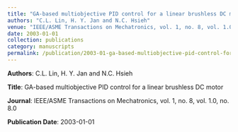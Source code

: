 ```yaml
---
title: "GA-based multiobjective PID control for a linear brushless DC motor"
authors: "C.L. Lin, H. Y. Jan and N.C. Hsieh"
venue: "IEEE/ASME Transactions on Mechatronics, vol. 1, no. 8, vol. 1.0, no. 8.0"
date: 2003-01-01
collection: publications
category: manuscripts
permalink: /publication/2003-01-ga-based-multiobjective-pid-control-for-a-linear-brushless-dc-motor
---
```


**Authors**: C.L. Lin, H. Y. Jan and N.C. Hsieh

**Title**: GA-based multiobjective PID control for a linear brushless DC motor

**Journal**: IEEE/ASME Transactions on Mechatronics, vol. 1, no. 8, vol. 1.0, no. 8.0

**Publication Date**: 2003-01-01
